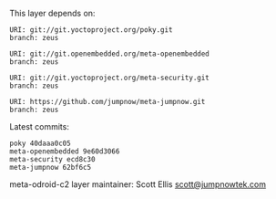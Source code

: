 This layer depends on:

    URI: git://git.yoctoproject.org/poky.git
    branch: zeus

    URI: git://git.openembedded.org/meta-openembedded
    branch: zeus

    URI: git://git.yoctoproject.org/meta-security.git
    branch: zeus

    URI: https://github.com/jumpnow/meta-jumpnow.git
    branch: zeus

Latest commits:

    poky 40daaa0c05
    meta-openembedded 9e60d3066
    meta-security ecd8c30
    meta-jumpnow 62bf6c5

meta-odroid-c2 layer maintainer: Scott Ellis <scott@jumpnowtek.com>
